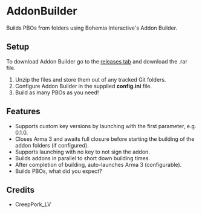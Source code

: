 # AddonBuilder
Builds PBOs from folders using Bohemia Interactive's Addon Builder.

## Setup
To download Addon Builder go to the [releases tab](https://github.com/ArmaAchilles/AddonBuilder/releases) and download the .rar file.

1. Unzip the files and store them out of any tracked Git folders.
2. Configure Addon Builder in the supplied **config.ini** file.
3. Build as many PBOs as you need!

## Features
- Supports custom key versions by launching with the first parameter, e.g. 0.1.0.
- Closes Arma 3 and awaits full closure before starting the building of the addon folders (if configured).
- Supports launching with no key to not sign the addon.
- Builds addons in parallel to short down building times.
- After completion of building, auto-launches Arma 3 (configurable).
- Builds PBOs, what did you expect?

## Credits
- CreepPork_LV
